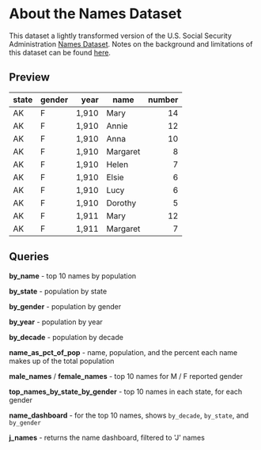 # About the Names Dataset

This dataset a lightly transformed version of the U.S. Social Security Administration [Names Dataset](https://catalog.data.gov/dataset/baby-names-from-social-security-card-applications-national-data). Notes on the background and limitations of this dataset can be found [here](https://www.ssa.gov/oact/babynames/background.html).

## Preview

| state | gender |  year | name     | number |
|-------|--------|------:|----------|-------:|
| AK    | F      | 1,910 | Mary     |     14 |
| AK    | F      | 1,910 | Annie    |     12 |
| AK    | F      | 1,910 | Anna     |     10 |
| AK    | F      | 1,910 | Margaret |      8 |
| AK    | F      | 1,910 | Helen    |      7 |
| AK    | F      | 1,910 | Elsie    |      6 |
| AK    | F      | 1,910 | Lucy     |      6 |
| AK    | F      | 1,910 | Dorothy  |      5 |
| AK    | F      | 1,911 | Mary     |     12 |
| AK    | F      | 1,911 | Margaret |      7 |


## Queries

**by_name** - top 10 names by population

**by_state** - population by state

**by_gender** - population by gender

**by_year** - population by year

**by_decade** - population by decade

**name_as_pct_of_pop** - name, population, and the percent each name makes up of the total population

**male_names** / **female_names** - top 10 names for M / F reported gender

**top_names_by_state_by_gender** - top 10 names in each state, for each gender

**name_dashboard** - for the top 10 names, shows `by_decade`, `by_state`, and `by_gender`

**j_names** - returns the name dashboard, filtered to 'J' names
